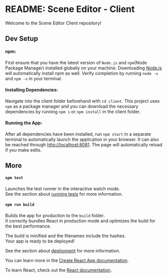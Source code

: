 # README: Scene Editor - Client

Welcome to the Scene Editor Client repository!

## Dev Setup

#### npm:
First ensure that you have the latest version of `Node.js` and `npm`(Node Package Manager) installed globally on your machine. Downloading [Node.js](https://nodejs.org/en/download/) will automatically install npm as well. Verify completion by running `node -v` and `npm -v` in your terminal.

#### Installing Dependencies:
Navigate into the client folder beforehand with `cd client`. This project uses `npm` as a package manager and you can download the necessary dependencies by running `npm i` or `npm install` in the client folder.

#### Running the App:
After all dependencies have been installed, run `npm start` in a separate terminal to automatically launch the application in your browser. It can also be reached through [http://localhost:8081](http://localhost:8081). The page will automatically reload if you make edits.

## More

#### `npm test`
Launches the test runner in the interactive watch mode.<br />
See the section about [running tests](https://facebook.github.io/create-react-app/docs/running-tests) for more information.

#### `npm run build`
Builds the app for production to the `build` folder.<br />
It correctly bundles React in production mode and optimizes the build for the best performance.

The build is minified and the filenames include the hashes.<br />
Your app is ready to be deployed!

See the section about [deployment](https://facebook.github.io/create-react-app/docs/deployment) for more information.

You can learn more in the [Create React App documentation](https://facebook.github.io/create-react-app/docs/getting-started).

To learn React, check out the [React documentation](https://reactjs.org/).
